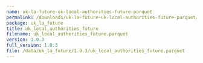 ```yaml
---
name: uk-la-future-uk-local-authorities-future-parquet
permalink: /downloads/uk-la-future-uk-local-authorities-future-parquet/1_0_3
package: uk_la_future
title: uk_local_authorities_future
filename: uk_local_authorities_future.parquet
version: 1.0.3
full_version: 1.0.3
file: /data/uk_la_future/1.0.3/uk_local_authorities_future.parquet
---
```

